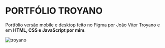 # PORTFÓLIO TROYANO
Portfólio versão mobile e desktop feito no Figma por João Vitor Troyano e em <b>HTML, CSS e JavaScript por mim</b>.

![troyano](https://user-images.githubusercontent.com/105231558/184430505-4314b16d-2f84-4dcb-aa12-ed404488eed6.png)
